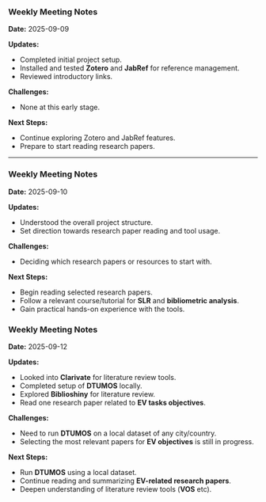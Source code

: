 ### Weekly Meeting Notes  
**Date:** 2025-09-09  


**Updates:**  
- Completed initial project setup.  
- Installed and tested **Zotero** and **JabRef** for reference management.  
- Reviewed introductory links.  

**Challenges:**  
- None at this early stage.  

**Next Steps:**  
- Continue exploring Zotero and JabRef features.  
- Prepare to start reading research papers.  

---

### Weekly Meeting Notes  
**Date:** 2025-09-10  

**Updates:**  
- Understood the overall project structure.  
- Set direction towards research paper reading and tool usage.  

**Challenges:**  
- Deciding which research papers or resources to start with.  

**Next Steps:**  
- Begin reading selected research papers.  
- Follow a relevant course/tutorial for **SLR** and **bibliometric analysis**.  
- Gain practical hands-on experience with the tools.

### Weekly Meeting Notes  
**Date:** 2025-09-12  

**Updates:**  
- Looked into **Clarivate** for literature review tools.  
- Completed setup of **DTUMOS** locally.  
- Explored **Biblioshiny** for literature review.  
- Read one research paper related to **EV tasks objectives**.  

**Challenges:**  
- Need to run **DTUMOS** on a local dataset of any city/country.  
- Selecting the most relevant papers for **EV objectives** is still in progress.  

**Next Steps:**  
- Run **DTUMOS** using a local dataset.  
- Continue reading and summarizing **EV-related research papers**.  
- Deepen understanding of literature review tools (**VOS** etc).
